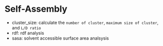 # Self-Assembly

- cluster\_size: calculate the `number of cluster`, `maximum size of cluster`, and `L/D ratio`
- rdf: rdf analysis
- sasa: solvent accessible surface area analsysis
